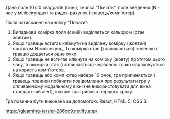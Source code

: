 Дано поле 10х10 квадратів (сині), кнопка "Почати", поле введення (N - час у мілісекундах) та рядок-рахунок (гравець/комп'ютер). 

Після натискання на кнопку "Почати”: 
1. Випадкова комірка поля (синій) виділяється кольором (стає жовтим). 
2. Якщо гравець встигає клікнути на виділену комірку (жовтий) протягом N мілісекунд, То комірка стає (і залишається) зеленою і гравцю додається одне очко. 
3. Якщо гравець не встигає клікнути на комірку (жовту) протягом цього часу, то комірка стає (і залишається) червоною і очко нараховується на користь комп'ютера. 
4. Якщо гравець або комп'ютер набере 10 очок, гра припиняється і гравець повинен побачити повідомлення про результати гри у спливаючому модальному вікні (не використовувати для вікна стандартний alert), інакше гра триває з першого кроку. 

Гра повинна бути виконана за допомогою: React, HTML 5, CSS 3.

https://gleaming-tarsier-286cc9.netlify.app/
